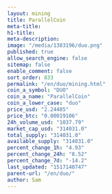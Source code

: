 ```yaml
---
layout: mining
title: ParallelCoin
meta-title: 
h1-title: 
meta-description: 
image: "/media/1383196/duo.png"
published: true
allow_search_engine: false
sitemap: false
enable_comment: false
sort_order: 833
permalink: "/en/duo/mining.html"
coin_a_symbol: "DUO"
coin_a_name: "ParallelCoin"
coin_a_lower_case: "duo"
price_usd: "2.24485"
price_btc: "0.00019106"
24h_volume_usd: "1037.79"
market_cap_usd: "314031.0"
total_supply: "314031.0"
available_supply: "314031.0"
percent_change_1h: "4.93"
percent_change_24h: "8.52"
percent_change_7d: "-14.2"
last_updated: "1517140747"
parent-url: "/en/duo/"
author: Sam
---
```



